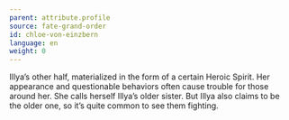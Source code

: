 ```yaml
---
parent: attribute.profile
source: fate-grand-order
id: chloe-von-einzbern
language: en
weight: 0
---
```


Illya’s other half, materialized in the form of a certain Heroic Spirit.
Her appearance and questionable behaviors often cause trouble for those around her.
She calls herself Illya’s older sister.
But Illya also claims to be the older one, so it’s quite common to see them fighting.
